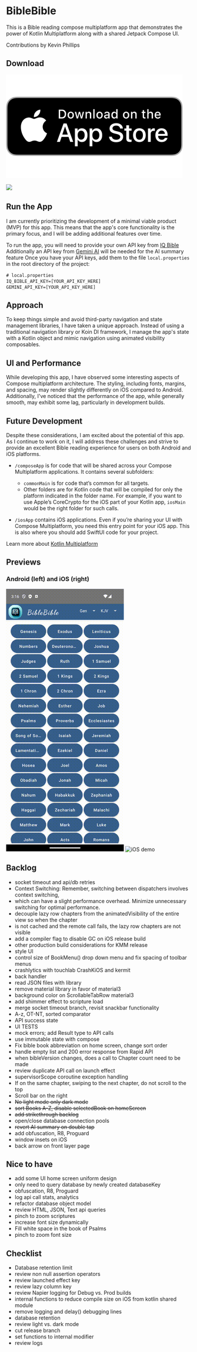 # BibleBible
This is a Bible reading compose multiplatform app that demonstrates the power of Kotlin Multiplatform along with a shared Jetpack Compose UI.

Contributions by Kevin Phillips

## Download
[![App Store](previews/app_store_badge.svg)](https://apps.apple.com/us/app/my-biblebible/id6478799350)

<a href='https://play.google.com/store/apps/details?id=email.kevinphillips.biblebible'>
<img src="https://play.google.com/intl/en_gb/badges/static/images/badges/en_badge_web_generic.png" width=240 />
</a>

## Run the App
I am currently prioritizing the development of a minimal viable product (MVP) for this app. This means that the app's core functionality is the primary focus, and I will be adding additional features over time.

To run the app, you will need to provide your own API key from [IQ Bible](https://rapidapi.com/vibrantmiami/api/iq-bible) 
Additionally an API key from [Gemini AI](https://ai.google.dev/) will be needed for the AI summary feature
Once you have your API keys, add them to the file `local.properties` in the root directory of the project:
```
# local.properties
IQ_BIBLE_API_KEY=[YOUR_API_KEY_HERE]
GEMINI_API_KEY=[YOUR_API_KEY_HERE]
```

## Approach
To keep things simple and avoid third-party navigation and state management libraries, I have taken a unique approach. Instead of using a traditional navigation library or Koin DI framework, I manage the app's state with a Kotlin object and mimic navigation using animated visibility composables.

## UI and Performance
While developing this app, I have observed some interesting aspects of Compose multiplatform architecture. The styling, including fonts, margins, and spacing, may render slightly differently on iOS compared to Android. Additionally, I've noticed that the performance of the app, while generally smooth, may exhibit some lag, particularly in development builds.

## Future Development
Despite these considerations, I am excited about the potential of this app. As I continue to work on it, I will address these challenges and strive to provide an excellent Bible reading experience for users on both Android and iOS platforms.

* `/composeApp` is for code that will be shared across your Compose Multiplatform applications.
  It contains several subfolders:
  - `commonMain` is for code that’s common for all targets.
  - Other folders are for Kotlin code that will be compiled for only the platform indicated in the folder name.
    For example, if you want to use Apple’s CoreCrypto for the iOS part of your Kotlin app,
    `iosMain` would be the right folder for such calls.

* `/iosApp` contains iOS applications. Even if you’re sharing your UI with Compose Multiplatform, 
  you need this entry point for your iOS app. This is also where you should add SwiftUI code for your project.


Learn more about [Kotlin Multiplatform](https://www.jetbrains.com/help/kotlin-multiplatform-dev/get-started.html)

## Previews
### Android (left) and iOS (right)
![Android demo](previews/demo_android.gif)
![iOS demo](previews/demo_ios.gif)

## Backlog
*   socket timeout and api/db retries
*   Context Switching: Remember, switching between dispatchers involves context switching, 
*   which can have a slight performance overhead. Minimize unnecessary switching for optimal performance.
*   decouple lazy row chapters from the animatedVisibility of the entire view so when the chapter 
*   is not cached and the remote call fails, the lazy row chapters are not visible
*   add a compiler flag to disable GC on iOS release build
*   other production build considerations for KMM release
*   style UI
*   control size of BookMenu() drop down menu and fix spacing of toolbar menus
*   crashlytics with touchlab CrashKiOS and kermit
*   back handler
*   read JSON files with library
*   remove material library in favor of material3
*   background color on ScrollableTabRow material3
*   add shimmer effect to scripture load
*   merge socket timeout branch, revisit snackbar functionality
*   A-z, OT-NT, sorted comparator
*   API success state
*   UI TESTS
*   mock errors; add Result type to API calls
*   use immutable state with compose
*   Fix bible book abbreviation on home screen, change sort order
*   handle empty list and 200 error response from Rapid API
*   when bibleVersion changes, does a call to Chapter count need to be made
*   review duplicate API call on launch effect
*   supervisorScope coroutine exception handling 
*   If on the same chapter, swiping to the next chapter, do not scroll to the top 
*   Scroll bar on the right 
*   ~~No light mode only dark mode~~
*   ~~sort Books A-Z, disable selectedBook on homeScreen~~
*   ~~add strikethrough backlog~~
*   open/close database connection pools
*   ~~revert AI summary on double tap~~
*   add obfuscation, R8, Proguard
*   window insets on iOS
*   back arrow on front layer page

## Nice to have
*   add some UI home screen uniform design
*   only need to query database by newly created databaseKey
*   obfuscation, R8, Proguard
*   log api call stats, analytics
*   refactor database object model
*   review HTML, JSON, Text api queries
*   pinch to zoom scriptures
*   increase font size dynamically
*   Fill white space in the book of Psalms
*   pinch to zoom font size

## Checklist
*   Database retention limit
*   review non null assertion operators
*   review launched effect key
*   review lazy column key
*   review Napier logging for Debug vs. Prod builds
*   internal functions to reduce compile size on iOS from kotlin shared module
*   remove logging and delay() debugging lines
*   database retention
*   review light vs. dark mode
*   cut release branch
*   set functions to internal modifier
*   review logs